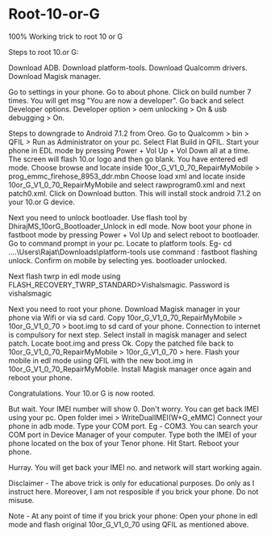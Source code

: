 # Root-10-or-G
100% Working trick to root 10 or G

Steps to root 10.or G:

Download ADB.
Download platform-tools.
Download Qualcomm drivers.
Download Magisk manager.

Go to settings in your phone.
Go to about phone.
Click on build number 7 times. You will get msg "You are now a developer".
Go back and select Developer options.
Developer option > oem unlocking > On & usb debugging > On.


Steps to downgrade to Android 7.1.2 from Oreo.
Go to Qualcomm > bin > QFIL > Run as Administrator on your pc.
Select Flat Build in QFIL. 
Start your phone in EDL mode by pressing Power + Vol Up + Vol Down all at a time. 
The screen will flash 10.or logo and then go blank. You have entered edl mode.
Choose browse and locate inside 10or_G_V1_0_70_RepairMyMobile > prog_emmc_firehose_8953_ddr.mbn
Choose load xml and locate inside 10or_G_V1_0_70_RepairMyMobile and select rawprogram0.xml and next patch0.xml.
Click on Download button.
This will install stock android 7.1.2 on your 10.or G device.

Next you need to unlock bootloader.
Use flash tool by DhirajMS_10orG_Bootloader_Unlock in edl mode.
Now boot your phone in fastboot mode by pressing Power + Vol Up and select reboot to bootloader.
Go to command prompt in your pc.
Locate to platform tools. Eg- cd ..\..\Users\Rajat\Downloads\platform-tools
use command : fastboot flashing unlock.
Confirm on mobile by selecting yes.
bootloader unlocked.

Next flash twrp in edl mode using FLASH_RECOVERY_TWRP_STANDARD>Vishalsmagic. Password is vishalsmagic

Next you need to root your phone.
Download Magisk manager in your phone via Wifi or via sd card.
Copy 10or_G_V1_0_70_RepairMyMobile > 10or_G_V1_0_70 > boot.img to sd card of your phone.
Connection to internet is compulsory for next step.
Select install in magisk manager and select patch. Locate boot.img and press Ok.
Copy the patched file back to 10or_G_V1_0_70_RepairMyMobile > 10or_G_V1_0_70 > here.
Flash your mobile in edl mode using QFIL with the new boot.img in 10or_G_V1_0_70_RepairMyMobile.
Install Magisk manager once again and reboot your phone.

Congratulations. Your 10.or G is now rooted.

But wait. Your IMEI number will show 0. Don't worry. You can get back IMEI using your pc.
Open folder imei > WriteDualIMEI(W+G_eMMC)
Connect your phone in adb mode.
Type your COM port. Eg - COM3. You can search your COM port in Device Manager of your computer. 
Type both the IMEI of your phone located on the box of your Tenor phone.
Hit Start.
Reboot your phone.

Hurray. You will get back your IMEI no. and network will start working again.

Disclaimer - The above trick is only for educational purposes. Do only as I instruct here. Moreover,
I am not resposible if you brick your phone. Do not misuse.

Note - At any point of time if you brick your phone:
Open your phone in edl mode and flash original 10or_G_V1_0_70 using QFIL as mentioned above.




